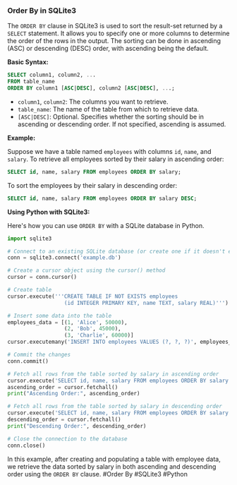 ### Order By in SQLite3

The `ORDER BY` clause in SQLite3 is used to sort the result-set returned by a `SELECT` statement. It allows you to specify one or more columns to determine the order of the rows in the output. The sorting can be done in ascending (ASC) or descending (DESC) order, with ascending being the default.

**Basic Syntax:**

```sql
SELECT column1, column2, ...
FROM table_name
ORDER BY column1 [ASC|DESC], column2 [ASC|DESC], ...;
```

- `column1`, `column2`: The columns you want to retrieve.
- `table_name`: The name of the table from which to retrieve data.
- `[ASC|DESC]`: Optional. Specifies whether the sorting should be in ascending or descending order. If not specified, ascending is assumed.

**Example:**

Suppose we have a table named `employees` with columns `id`, `name`, and `salary`. To retrieve all employees sorted by their salary in ascending order:

```sql
SELECT id, name, salary FROM employees ORDER BY salary;
```

To sort the employees by their salary in descending order:

```sql
SELECT id, name, salary FROM employees ORDER BY salary DESC;
```

**Using Python with SQLite3:**

Here's how you can use `ORDER BY` with a SQLite database in Python.

```python
import sqlite3

# Connect to an existing SQLite database (or create one if it doesn't exist)
conn = sqlite3.connect('example.db')

# Create a cursor object using the cursor() method
cursor = conn.cursor()

# Create table
cursor.execute('''CREATE TABLE IF NOT EXISTS employees 
                  (id INTEGER PRIMARY KEY, name TEXT, salary REAL)''')

# Insert some data into the table
employees_data = [(1, 'Alice', 50000),
                  (2, 'Bob', 45000),
                  (3, 'Charlie', 60000)]
cursor.executemany('INSERT INTO employees VALUES (?, ?, ?)', employees_data)

# Commit the changes
conn.commit()

# Fetch all rows from the table sorted by salary in ascending order
cursor.execute('SELECT id, name, salary FROM employees ORDER BY salary')
ascending_order = cursor.fetchall()
print("Ascending Order:", ascending_order)

# Fetch all rows from the table sorted by salary in descending order
cursor.execute('SELECT id, name, salary FROM employees ORDER BY salary DESC')
descending_order = cursor.fetchall()
print("Descending Order:", descending_order)

# Close the connection to the database
conn.close()
```

In this example, after creating and populating a table with employee data, we retrieve the data sorted by salary in both ascending and descending order using the `ORDER BY` clause. #Order By #SQLite3 #Python